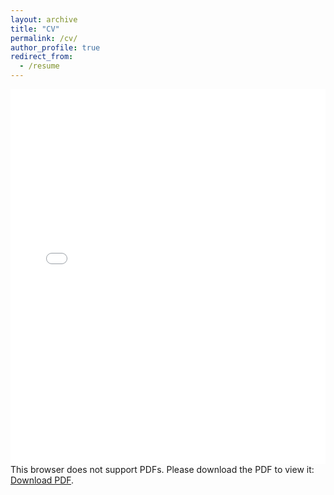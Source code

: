 ```yaml
---
layout: archive
title: "CV"
permalink: /cv/
author_profile: true
redirect_from:
  - /resume
---
```


<embed src="/files/cv.pdf" type="application/pdf" width="100%" height="600px">
    This browser does not support PDFs. Please download the PDF to view it: 
    <a href="/files/cv.pdf">Download PDF</a>.
</embed>